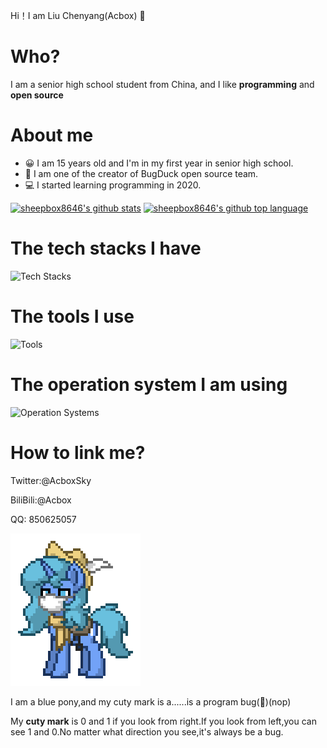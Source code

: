 Hi！I am Liu Chenyang(Acbox) 👋

# Who?

I am a senior high school student from China, and I like **programming** and **open source**

# About me

* 😀 I am 15 years old and I'm in my first year in senior high school.
* 👀 I am one of the creator of BugDuck open source team.
* 💻 I started learning programming in 2020.

[![sheepbox8646's github stats](https://github-readme-stats.vercel.app/api?username=sheepbox8646&show_icons=true&theme=dracula)](https://github.com/sheepbox8646)
[![sheepbox8646's github top language](https://github-readme-stats.vercel.app/api/top-langs/?username=sheepbox8646)](https://github.com/sheepbox8646)

# The tech stacks I have
![Tech Stacks](https://skillicons.dev/icons?i=nodejs,javascript,html,css,typescript,rust,electron,tailwind,nuxt,python,godot)

# The tools I use
![Tools](https://skillicons.dev/icons?i=vscode,rollup,vite,vercel,netlify,cloudflare,git,github,discord,githubactions)

# The operation system I am using

![Operation Systems](https://skillicons.dev/icons?i=linux,arch,windows)

# How to link me?

Twitter:@AcboxSky

BiliBili:@Acbox

QQ: 850625057

![My OC](./pony-town-Acbox-stand-blinking-padded-4x.gif)

I am a blue pony,and my cuty mark is a......is a program bug(🤣)(nop)

My **cuty mark** is 0 and 1 if you look from right.If you look from left,you can see 1 and 0.No matter what direction you see,it's always be a bug.
